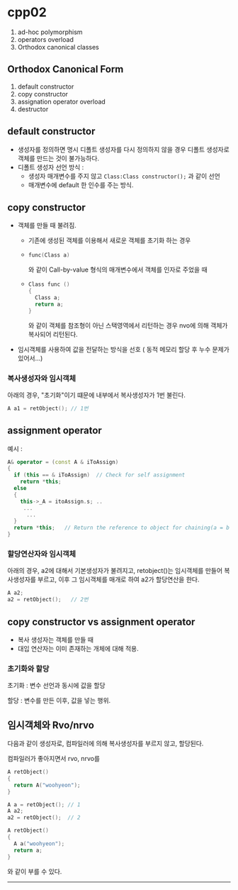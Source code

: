 # cpp02

1. ad-hoc polymorphism
2. operators overload
3. Orthodox canonical classes



## Orthodox Canonical Form

1. default constructor
2. copy constructor
3. assignation operator overload
4. destructor





## default constructor

* 생성자를 정의하면 명시 디폴트 생성자를 다시 정의하지 않을 경우 디폴트 생성자로 객체를 만드는 것이 불가능하다.
* 디폴트 생성자 선언 방식 : 
  * 생성자 매개변수를 주지 않고 `Class:Class constructor();` 과 같이 선언
  * 매개변수에 default 한 인수를 주는 방식.



## copy constructor

* 객체를 만들 때 불려짐.

  * 기존에 생성된 객체를 이용해서 새로운 객체를 초기화 하는 경우

  * ```c++
    func(Class a)
    ```

    와 같이 Call-by-value 형식의 매개변수에서 객체를 인자로 주었을 때

  * ```c++
    Class func () 
    {
      Class a;
      return a;
    }
    ```

    와 같이 객체를 참조형이 아닌 스택영역에서 리턴하는 경우 nvo에 의해 객체가 복사되어 리턴된다.



* 임시객체를 사용하여 값을 전달하는 방식을 선호 ( 동적 메모리 할당 후 누수 문제가 있어서...)



### 복사생성자와 임시객체

아래의 경우, "초기화"이기 떄문에 내부에서 복사생성자가 1번 불린다.

```c++
A a1 = retObject(); // 1번
```



## assignment operator

예시 : 

```c++
A& operator = (const A & iToAssign)
{
  if (this == & iToAssign)  // Check for self assignment
    return *this;
  else
  {
    this->_A = itoAssign.s; ..
     ...
      ...
  }
  return *this;   // Return the reference to object for chaining(a = b = c)
}
```





### 할당연산자와 임시객체

아래의 경우, a2에 대해서 기본생성자가 불려지고, retobject()는 임시객체를 만들어 복사생성자를 부르고, 이후 그 임시객체를 매개로 하여 a2가 할당연산을 한다.

```c++
A a2;
a2 = retObject();   // 2번
```



## copy constructor vs assignment operator

* 복사 생성자는 객체를 만들 때
* 대입 연산자는 이미 존재하는 개체에 대해 적용.



### 초기화와 할당

초기화 : 변수 선언과 동시에 값을 할당

할당 : 변수를 만든 이후, 값을 넣는 행위.





## 임시객체와 Rvo/nrvo



다음과 같이 생성자로, 컴파일러에 의해 복사생성자를 부르지 않고, 할당된다.

컴파일러가 좋아지면서 rvo, nrvo를 

```c++
A retObject()
{
  return A("woohyeon");
}

A a = retObject(); // 1
A a2;
a2 = retObject();  // 2
```

```c++
A retObject()
{
  A a("woohyeon");
  return a;
}
```

와 같이 부를 수 있다.







----


